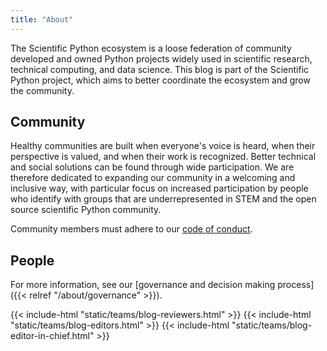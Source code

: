 ```yaml
---
title: "About"
---
```


The Scientific Python ecosystem is a loose federation of community developed
and owned Python projects widely used in scientific research, technical
computing, and data science. This blog is part of the Scientific Python
project, which aims to better coordinate the ecosystem and grow the community.

## Community

Healthy communities are built when everyone's voice is heard,
when their perspective is valued, and when their work is recognized.
Better technical and social solutions can be found through wide participation.
We are therefore dedicated to expanding our community in a welcoming and inclusive way,
with particular focus on increased participation by people who identify with groups that are
underrepresented in STEM and the open source scientific Python community.

Community members must adhere to our
[code of conduct](https://scientific-python.org/code_of_conduct/).

## People

For more information, see our
[governance and decision making process]({{< relref "/about/governance" >}}).

{{< include-html "static/teams/blog-reviewers.html" >}}
{{< include-html "static/teams/blog-editors.html" >}}
{{< include-html "static/teams/blog-editor-in-chief.html" >}}
